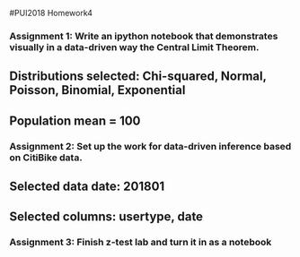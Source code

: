 #PUI2018 Homework4

### Assignment 1: Write an ipython notebook that demonstrates visually in a data-driven way the Central Limit Theorem.
## Distributions selected: Chi-squared, Normal, Poisson, Binomial, Exponential
## Population mean = 100

### Assignment 2: Set up the work for data-driven inference based on CitiBike data.
## Selected data date: 201801
## Selected columns: usertype, date

### Assignment 3: Finish z-test lab and turn it in as a notebook 
